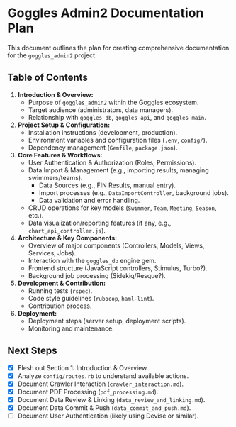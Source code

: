 # Goggles Admin2 Documentation Plan

This document outlines the plan for creating comprehensive documentation for the `goggles_admin2` project.

## Table of Contents

1.  **Introduction & Overview:**
    *   Purpose of `goggles_admin2` within the Goggles ecosystem.
    *   Target audience (administrators, data managers).
    *   Relationship with `goggles_db`, `goggles_api`, and `goggles_main`.
2.  **Project Setup & Configuration:**
    *   Installation instructions (development, production).
    *   Environment variables and configuration files (`.env`, `config/`).
    *   Dependency management (`Gemfile`, `package.json`).
3.  **Core Features & Workflows:**
    *   User Authentication & Authorization (Roles, Permissions).
    *   Data Import & Management (e.g., importing results, managing swimmers/teams).
        *   Data Sources (e.g., FIN Results, manual entry).
        *   Import processes (e.g., `DataImportController`, background jobs).
        *   Data validation and error handling.
    *   CRUD operations for key models (`Swimmer`, `Team`, `Meeting`, `Season`, etc.).
    *   Data visualization/reporting features (if any, e.g., `chart_api_controller.js`).
4.  **Architecture & Key Components:**
    *   Overview of major components (Controllers, Models, Views, Services, Jobs).
    *   Interaction with the `goggles_db` engine gem.
    *   Frontend structure (JavaScript controllers, Stimulus, Turbo?).
    *   Background job processing (Sidekiq/Resque?).
5.  **Development & Contribution:**
    *   Running tests (`rspec`).
    *   Code style guidelines (`rubocop`, `haml-lint`).
    *   Contribution process.
6.  **Deployment:**
    *   Deployment steps (server setup, deployment scripts).
    *   Monitoring and maintenance.

## Next Steps

*   [x] Flesh out Section 1: Introduction & Overview.
*   [x] Analyze `config/routes.rb` to understand available actions.
*   [x] Document Crawler Interaction (`crawler_interaction.md`).
*   [x] Document PDF Processing (`pdf_processing.md`).
*   [x] Document Data Review & Linking (`data_review_and_linking.md`).
*   [x] Document Data Commit & Push (`data_commit_and_push.md`).
*   [ ] Document User Authentication (likely using Devise or similar).
